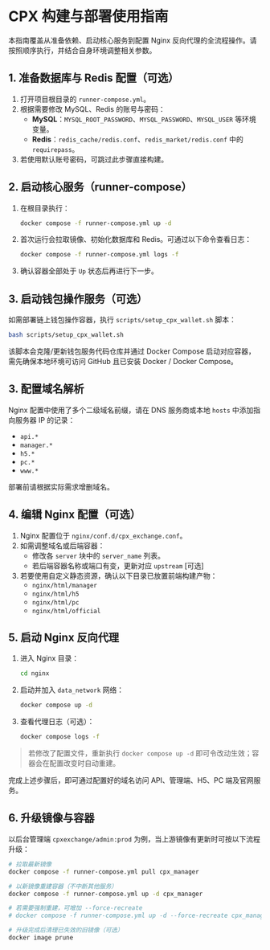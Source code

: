 # CPX 构建与部署使用指南

本指南覆盖从准备依赖、启动核心服务到配置 Nginx 反向代理的全流程操作。请按照顺序执行，并结合自身环境调整相关参数。

## 1. 准备数据库与 Redis 配置（可选）

1. 打开项目根目录的 `runner-compose.yml`。
2. 根据需要修改 MySQL、Redis 的账号与密码：
   - **MySQL**：`MYSQL_ROOT_PASSWORD`、`MYSQL_PASSWORD`、`MYSQL_USER` 等环境变量。
   - **Redis**：`redis_cache/redis.conf`、`redis_market/redis.conf` 中的 `requirepass`。
3. 若使用默认账号密码，可跳过此步骤直接构建。

## 2. 启动核心服务（runner-compose）

1. 在根目录执行：
   ```bash
   docker compose -f runner-compose.yml up -d
   ```
2. 首次运行会拉取镜像、初始化数据库和 Redis。可通过以下命令查看日志：
   ```bash
   docker compose -f runner-compose.yml logs -f
   ```
3. 确认容器全部处于 `Up` 状态后再进行下一步。

## 3. 启动钱包操作服务（可选）

如需部署链上钱包操作容器，执行 `scripts/setup_cpx_wallet.sh` 脚本：

```bash
bash scripts/setup_cpx_wallet.sh
```

该脚本会克隆/更新钱包服务代码仓库并通过 Docker Compose 启动对应容器，需先确保本地环境可访问 GitHub 且已安装 Docker / Docker Compose。

## 3. 配置域名解析

Nginx 配置中使用了多个二级域名前缀，请在 DNS 服务商或本地 `hosts` 中添加指向服务器 IP 的记录：

- `api.*`
- `manager.*`
- `h5.*`
- `pc.*`
- `www.*`

部署前请根据实际需求增删域名。

## 4. 编辑 Nginx 配置（可选）

1. Nginx 配置位于 `nginx/conf.d/cpx_exchange.conf`。
2. 如需调整域名或后端容器：
   - 修改各 `server` 块中的 `server_name` 列表。
   - 若后端容器名称或端口有变，更新对应 `upstream` [可选]
3. 若要使用自定义静态资源，确认以下目录已放置前端构建产物：
   - `nginx/html/manager`
   - `nginx/html/h5`
   - `nginx/html/pc`
   - `nginx/html/official`

## 5. 启动 Nginx 反向代理

1. 进入 Nginx 目录：
   ```bash
   cd nginx
   ```
2. 启动并加入 `data_network` 网络：
   ```bash
   docker compose up -d
   ```
3. 查看代理日志（可选）：
   ```bash
   docker compose logs -f
   ```

> 若修改了配置文件，重新执行 `docker compose up -d` 即可令改动生效；容器会在配置改变时自动重建。

完成上述步骤后，即可通过配置好的域名访问 API、管理端、H5、PC 端及官网服务。

## 6. 升级镜像与容器

以后台管理端 `cpxexchange/admin:prod` 为例，当上游镜像有更新时可按以下流程升级：

```bash
# 拉取最新镜像
docker compose -f runner-compose.yml pull cpx_manager

# 以新镜像重建容器（不中断其他服务）
docker compose -f runner-compose.yml up -d cpx_manager

# 若需要强制重建，可增加 --force-recreate
# docker compose -f runner-compose.yml up -d --force-recreate cpx_manager

# 升级完成后清理已失效的旧镜像（可选）
docker image prune
```
